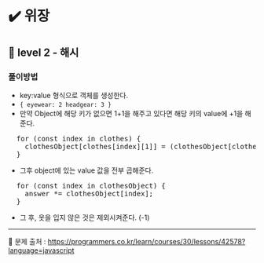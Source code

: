 # ✔️ 위장
## 🌈 level 2 - 해시

### 풀이방법
- key:value 형식으로 객체를 생성한다.
- `{ eyewear: 2 headgear: 3 }`
- 만약 Object에 해당 키가 없으면 1+1을 해주고 있다면 해당 키의 value에 +1을 해준다.

<pre>
  for (const index in clothes) {
    clothesObject[clothes[index][1]] = (clothesObject[clothes[index][1]] || 1) + 1;
  }
</pre>
- 그후 object에 있는 value 값을 전부 곱해준다.
<pre>
  for (const index in clothesObject) {
    answer *= clothesObject[index];
  }
</pre>
- 그 후, 옷을 입지 않은 것은 제외시켜준다. (-1)

<hr>

📌 문제 출처 : https://programmers.co.kr/learn/courses/30/lessons/42578?language=javascript